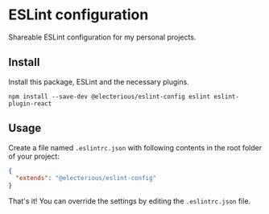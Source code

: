 # ESLint configuration

Shareable ESLint configuration for my personal projects.

## Install

Install this package, ESLint and the necessary plugins.

```
npm install --save-dev @electerious/eslint-config eslint eslint-plugin-react
```

## Usage

Create a file named `.eslintrc.json` with following contents in the root folder of your project:

```json
{
  "extends": "@electerious/eslint-config"
}
```

That's it! You can override the settings by editing the `.eslintrc.json` file.